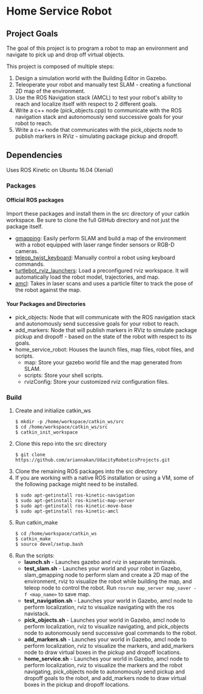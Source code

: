 # Home Service Robot

## Project Goals
The goal of this project is to program a robot to map an environment and navigate to pick up and drop off virtual objects. 

This project is composed of multiple steps: 
1. Design a simulation world with the Building Editor in Gazebo.
2. Teleoperate your robot and manually test SLAM - creating a functional 2D map of the environment.
3. Use the ROS Navigation stack (AMCL) to test your robot's ability to reach and localize itself with respect to 2 different goals.
4. Write a c++ node (pick_objects.cpp) to communicate with the ROS navigation stack and autonomously send successive goals for your robot to reach.
5. Write a c++ node that communicates with the pick_objects node to publish markers in RViz - simulating package pickup and dropoff.

## Dependencies
Uses ROS Kinetic on Ubuntu 16.04 (Xenial)

### Packages
#### Official ROS packages

Import these packages and install them in the src directory of your catkin workspace. Be sure to clone the full GitHub directory and not just the package itself.

- [gmapping](http://wiki.ros.org/gmapping): Easily perform SLAM and build a map of the environment with a robot equipped with laser range finder sensors or RGB-D cameras.
- [teleop_twist_keyboard](http://wiki.ros.org/teleop_twist_keyboard): Manually control a robot using keyboard commands.
- [turtlebot_rviz_launchers](http://wiki.ros.org/turtlebot_rviz_launchers): Load a preconfigured rviz workspace. It will automatically load the robot model, trajectories, and map.
- [amcl](http://wiki.ros.org/amcl): Takes in laser scans and uses a particle filter to track the pose of the robot against the map.

#### Your Packages and Directories
- pick_objects: Node that will communicate with the ROS navigation stack and autonomously send successive goals for your robot to reach.
- add_markers: Node that will publish markers in RViz to simulate package pickup and dropoff - based on the state of the robot with respect to its goals.
- home_service_robot: Houses the launch files, map files, robot files, and scripts.
  - map: Store your gazebo world file and the map generated from SLAM.
  - scripts: Store your shell scripts.
  - rvizConfig: Store your customized rviz configuration files.

### Build
1. Create and initialize catkin_ws 
    ```
    $ mkdir -p /home/workspace/catkin_ws/src
    $ cd /home/workspace/catkin_ws/src
    $ catkin_init_workspace
    ```
2. Clone this repo into the src directory
    ```
    $ git clone https://github.com/ariannakan/UdacityRoboticsProjects.git
    ```
3. Clone the remaining ROS packages into the src directory
4. If you are working with a native ROS installation or using a VM, some of the following package might need to be installed.
    ```
    $ sudo apt-getinstall ros-kinetic-navigation
    $ sudo apt-getinstall ros-kinetic-map-server
    $ sudo apt-getinstall ros-kinetic-move-base
    $ sudo apt-getinstall ros-kinetic-amcl
    ```
5. Run catkin_make
    ```
    $ cd /home/workspace/catkin_ws
    $ catkin_make
    $ source devel/setup.bash
    ```
6. Run the scripts:
    - **launch.sh** - Launches gazebo and rviz in separate terminals.
    - **test_slam.sh** - Launches your world and your robot in Gazebo, slam_gmapping node to perform slam and create a 2D map of the environment, rviz to visualize the robot while building the map, and teleop node to control the robot.
        Run `rosrun map_server map_saver -f <map_name>` to save map.
    - **test_navigation.sh** - Launches your world in Gazebo, amcl node to perform localization, rviz to visualize navigating with the ros navistack.
    - **pick_objects.sh** - Launches your world in Gazebo, amcl node to perform localization, rviz to visualize navigating, and pick_objects node to autonomously send successive goal commands to the robot.
    - **add_markers.sh** - Launches your world in Gazebo, amcl node to perform localization, rviz to visualize the markers, and add_markers node to draw virtual boxes in the pickup and dropoff locations.
    - **home_service.sh** - Launches your world in Gazebo, amcl node to perform localization, rviz to visualize the markers and the robot navigating, pick_objects node to autonomously send pickup and dropoff goals to the robot, and add_markers node to draw virtual boxes in the pickup and dropoff locations.




